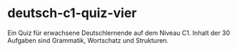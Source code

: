# deutsch-c1-quiz-vier
Ein Quiz für erwachsene Deutschlernende auf dem Niveau C1.
Inhalt der 30 Aufgaben sind Grammatik, Wortschatz und Strukturen.
